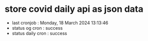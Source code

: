 # store covid daily api as json data

- last cronjob : Monday, 18 March 2024 13:13:46
- status og cron : success
- status daily cron : success
      
      